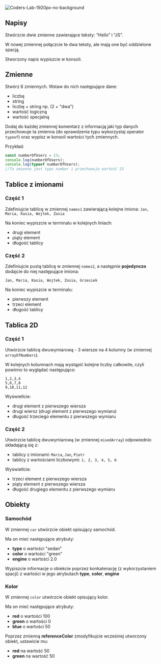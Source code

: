 ![Coders-Lab-1920px-no-background](https://user-images.githubusercontent.com/30623667/104709394-2cabee80-571f-11eb-9518-ea6a794e558e.png)


## Napisy

Stwórzcie dwie zmienne zawierające teksty: “Hello” i "JS".

W nowej zmiennej połączcie te dwa teksty, ale mają one być oddzielone spacją.

Stworzony napis wypiszcie w konsoli.


## Zmienne

Stwórz 6 zmiennych. Wstaw do nich następujące dane:

* liczbę
* string
* liczbę + string np. (2 + "dwa")
* wartość logiczną
* wartość specjalną

Dodaj do każdej zmiennej komentarz z informacją jaki typ danych przechowuje ta zmienna (do sprawdzenia typu wykorzystaj operator ```typeof```) oraz wypisz w konsoli wartości tych zmiennych.


Przykład:
```js
const numberOfUsers = 23;
console.log(numberOfUsers);
console.log(typeof numberOfUsers);
//Ta zmienna jest typu number i przechowuje wartość 23
```





## Tablice z imionami

### Część 1

Zdefiniujcie tablicę w zmiennej `names1` zawierającą kolejne imiona: `Jan, Maria, Kasia, Wojtek, Zosia`

Na koniec wypiszcie w terminalu w kolejnych liniach:

- drugi element
- piąty element
- długość tablicy


### Część 2

Zdefiniujcie pustą tablicę w zmiennej `names2`, a następnie **pojedynczo** dodajcie do niej następujące imiona:

```
Jan, Maria, Kasia, Wojtek, Zosia, Grzesiek
```

Na koniec wypiszcie w terminalu:

- pierwszy element
- trzeci element
- długość tablicy


## Tablica 2D

### Część 1

Utwórzcie tablicę dwuwymiarową - 3 wiersze na 4 kolumny (w zmiennej `arrayOfNumbers`).

W kolejnych kolumnach mają wystąpić kolejne liczby całkowite, czyli powinno to wyglądać następująco:
```
1,2,3,4
5,6,7,8
9,10,11,12
```

Wyświetlcie:
- drugi element z pierwszego wiersza
- drugi wiersz (drugi element z pierwszego wymiaru)
- długość trzeciego elementu z pierwszego wymiaru


### Część 2

Utwórzcie tablicę dwuwymiarową (w zmiennej `mixedArray`) odpowiednio składającą się z:

- tablicy z imionami: `Maria`, `Jan`, `Piotr`
- tablicy z wartościami liczbowymi: `1, 2, 3, 4, 5, 6`

Wyświetlcie:

- trzeci element z pierwszego wiersza
- piąty element z pierwszego wiersza
- długość drugiego elementu z pierwszego wymiaru


## Obiekty

### Samochód

W zmiennej `car` utwórzcie obiekt opisujący samochód.

Ma on mieć następujące atrybuty:

- **type** o wartości "sedan"
- **color** o wartości "green"
- **engine** o wartości 2.0

Wypiszcie informacje o obiekcie poprzez konkatenację (z wykorzystaniem spacji) z wartości w jego  atrybutach **type**, **color**, **engine**


### Kolor

W zmiennej `color` utwórzcie obiekt opisujący kolor.

Ma on mieć następujące atrybuty:
- **red** o wartości 100
- **green** o wartości 0
- **blue** o wartości 50

Poprzez zmienną **referenceColor** zmodyfikujcie wcześniej utworzony obiekt,
ustawicie mu:

- **red** na wartość 50
- **green** na wartość 50

